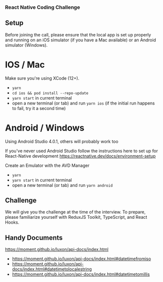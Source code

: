 ### React Native Coding Challenge 

## Setup

Before joining the call, please ensure that the local app is set up properly and running on an iOS simulator (if you have a Mac available) or an Android simulator (Windows).

# IOS / Mac
Make sure you're using XCode (12+).
- `yarn` 
- `cd ios && pod install --repo-update`
- `yarn start` in current terminal
- open a new terminal (or tab) and run `yarn ios` (if the initial run happens to fail, try it a second time)

# Android / Windows
Using Android Studio 4.0.1, others will probably work too

If you've never used Android Studio follow the instructions here to set up for React-Native development https://reactnative.dev/docs/environment-setup

Create an Emulator with the AVD Manager
- `yarn`
- `yarn start` in current terminal
- open a new terminal (or tab) and run `yarn android`


## Challenge
We will give you the challenge at the time of the interview. To prepare, please familiarize yourself with ReduxJS Toolkit, TypeScript, and React Hooks.

## Handy Documents
https://moment.github.io/luxon/api-docs/index.html
- https://moment.github.io/luxon/api-docs/index.html#datetimefromiso
- https://moment.github.io/luxon/api-docs/index.html#datetimetolocalestring
- https://moment.github.io/luxon/api-docs/index.html#datetimetomillis